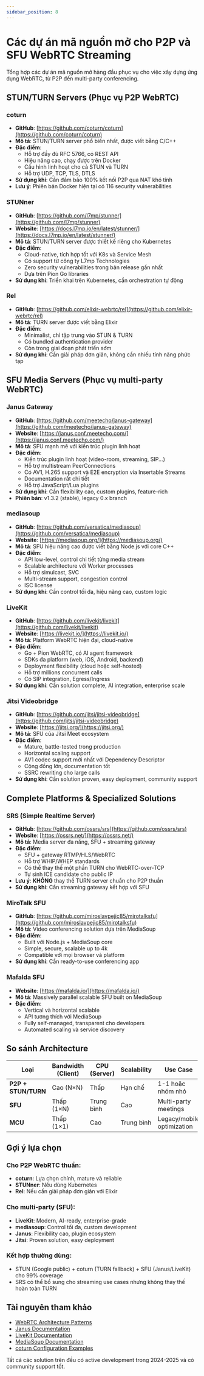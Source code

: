 ```yaml
---
sidebar_position: 8
---
```


# Các dự án mã nguồn mở cho P2P và SFU WebRTC Streaming

Tổng hợp các dự án mã nguồn mở hàng đầu phục vụ cho việc xây dựng ứng dụng WebRTC, từ P2P đến multi-party conferencing.

## **STUN/TURN Servers (Phục vụ P2P WebRTC)**

### **coturn**
- **GitHub**: [https://github.com/coturn/coturn](https://github.com/coturn/coturn)
- **Mô tả**: STUN/TURN server phổ biến nhất, được viết bằng C/C++
- **Đặc điểm**: 
  - Hỗ trợ đầy đủ RFC 5766, có REST API
  - Hiệu năng cao, chạy được trên Docker
  - Cấu hình linh hoạt cho cả STUN và TURN
  - Hỗ trợ UDP, TCP, TLS, DTLS
- **Sử dụng khi**: Cần đảm bảo 100% kết nối P2P qua NAT khó tính
- **Lưu ý**: Phiên bản Docker hiện tại có 116 security vulnerabilities

### **STUNner**
- **GitHub**: [https://github.com/l7mp/stunner](https://github.com/l7mp/stunner)
- **Website**: [https://docs.l7mp.io/en/latest/stunner/](https://docs.l7mp.io/en/latest/stunner/)
- **Mô tả**: STUN/TURN server được thiết kế riêng cho Kubernetes
- **Đặc điểm**:
  - Cloud-native, tích hợp tốt với K8s và Service Mesh
  - Có support từ công ty L7mp Technologies
  - Zero security vulnerabilities trong bản release gần nhất
  - Dựa trên Pion Go libraries
- **Sử dụng khi**: Triển khai trên Kubernetes, cần orchestration tự động

### **Rel**
- **GitHub**: [https://github.com/elixir-webrtc/rel](https://github.com/elixir-webrtc/rel)
- **Mô tả**: TURN server được viết bằng Elixir
- **Đặc điểm**:
  - Minimalist, chỉ tập trung vào STUN & TURN
  - Có bundled authentication provider
  - Còn trong giai đoạn phát triển sớm
- **Sử dụng khi**: Cần giải pháp đơn giản, không cần nhiều tính năng phức tạp

## **SFU Media Servers (Phục vụ multi-party WebRTC)**

### **Janus Gateway**
- **GitHub**: [https://github.com/meetecho/janus-gateway](https://github.com/meetecho/janus-gateway)
- **Website**: [https://janus.conf.meetecho.com/](https://janus.conf.meetecho.com/)
- **Mô tả**: SFU mạnh mẽ với kiến trúc plugin linh hoạt
- **Đặc điểm**:
  - Kiến trúc plugin linh hoạt (video-room, streaming, SIP...)
  - Hỗ trợ multistream PeerConnections
  - Có AV1, H.265 support và E2E encryption via Insertable Streams
  - Documentation rất chi tiết
  - Hỗ trợ JavaScript/Lua plugins
- **Sử dụng khi**: Cần flexibility cao, custom plugins, feature-rich
- **Phiên bản**: v1.3.2 (stable), legacy 0.x branch

### **mediasoup**
- **GitHub**: [https://github.com/versatica/mediasoup](https://github.com/versatica/mediasoup)
- **Website**: [https://mediasoup.org/](https://mediasoup.org/)
- **Mô tả**: SFU hiệu năng cao được viết bằng Node.js với core C++
- **Đặc điểm**:
  - API low-level, control chi tiết từng media stream
  - Scalable architecture với Worker processes
  - Hỗ trợ simulcast, SVC
  - Multi-stream support, congestion control
  - ISC license
- **Sử dụng khi**: Cần control tối đa, hiệu năng cao, custom logic

### **LiveKit**
- **GitHub**: [https://github.com/livekit/livekit](https://github.com/livekit/livekit)
- **Website**: [https://livekit.io/](https://livekit.io/)
- **Mô tả**: Platform WebRTC hiện đại, cloud-native
- **Đặc điểm**:
  - Go + Pion WebRTC, có AI agent framework
  - SDKs đa platform (web, iOS, Android, backend)
  - Deployment flexibility (cloud hoặc self-hosted)
  - Hỗ trợ millions concurrent calls
  - Có SIP integration, Egress/Ingress
- **Sử dụng khi**: Cần solution complete, AI integration, enterprise scale

### **Jitsi Videobridge**
- **GitHub**: [https://github.com/jitsi/jitsi-videobridge](https://github.com/jitsi/jitsi-videobridge)
- **Website**: [https://jitsi.org/](https://jitsi.org/)
- **Mô tả**: SFU của Jitsi Meet ecosystem
- **Đặc điểm**:
  - Mature, battle-tested trong production
  - Horizontal scaling support
  - AV1 codec support mới nhất với Dependency Descriptor
  - Cộng đồng lớn, documentation tốt
  - SSRC rewriting cho large calls
- **Sử dụng khi**: Cần solution proven, easy deployment, community support

## **Complete Platforms & Specialized Solutions**

### **SRS (Simple Realtime Server)**
- **GitHub**: [https://github.com/ossrs/srs](https://github.com/ossrs/srs)
- **Website**: [https://ossrs.net/](https://ossrs.net/)
- **Mô tả**: Media server đa năng, SFU + streaming gateway
- **Đặc điểm**:
  - SFU + gateway RTMP/HLS/WebRTC
  - Hỗ trợ WHIP/WHEP standards
  - Có thể thay thế một phần TURN cho WebRTC-over-TCP
  - Tự sinh ICE candidate cho public IP
- **Lưu ý**: **KHÔNG** thay thế TURN server chuẩn cho P2P thuần
- **Sử dụng khi**: Cần streaming gateway kết hợp với SFU

### **MiroTalk SFU**
- **GitHub**: [https://github.com/miroslavpejic85/mirotalksfu](https://github.com/miroslavpejic85/mirotalksfu)
- **Mô tả**: Video conferencing solution dựa trên MediaSoup
- **Đặc điểm**:
  - Built với Node.js + MediaSoup core
  - Simple, secure, scalable up to 4k
  - Compatible với mọi browser và platform
- **Sử dụng khi**: Cần ready-to-use conferencing app

### **Mafalda SFU**
- **Website**: [https://mafalda.io/](https://mafalda.io/)
- **Mô tả**: Massively parallel scalable SFU built on MediaSoup
- **Đặc điểm**:
  - Vertical và horizontal scalable
  - API tương thích với MediaSoup
  - Fully self-managed, transparent cho developers
  - Automated scaling và service discovery

## **So sánh Architecture**

| **Loại** | **Bandwidth (Client)** | **CPU (Server)** | **Scalability** | **Use Case** |
|-----------|------------------------|------------------|-----------------|--------------|
| **P2P + STUN/TURN** | Cao (N×N) | Thấp | Hạn chế | 1-1 hoặc nhóm nhỏ |
| **SFU** | Thấp (1×N) | Trung bình | Cao | Multi-party meetings |
| **MCU** | Thấp (1×1) | Cao | Trung bình | Legacy/mobile optimization |

## **Gợi ý lựa chọn**

### **Cho P2P WebRTC thuần:**
- **coturn**: Lựa chọn chính, mature và reliable
- **STUNner**: Nếu dùng Kubernetes
- **Rel**: Nếu cần giải pháp đơn giản với Elixir

### **Cho multi-party (SFU):**
- **LiveKit**: Modern, AI-ready, enterprise-grade
- **mediasoup**: Control tối đa, custom development  
- **Janus**: Flexibility cao, plugin ecosystem
- **Jitsi**: Proven solution, easy deployment

### **Kết hợp thường dùng:**
- STUN (Google public) + coturn (TURN fallback) + SFU (Janus/LiveKit) cho 99% coverage
- SRS có thể bổ sung cho streaming use cases nhưng không thay thế hoàn toàn TURN

## **Tài nguyên tham khảo**

- [WebRTC Architecture Patterns](https://webrtc.org/)
- [Janus Documentation](https://janus.conf.meetecho.com/docs/)
- [LiveKit Documentation](https://docs.livekit.io/)
- [MediaSoup Documentation](https://mediasoup.org/documentation/)
- [coturn Configuration Examples](https://github.com/coturn/coturn/blob/master/examples/etc/turnserver.conf)

Tất cả các solution trên đều có active development trong 2024-2025 và có community support tốt.